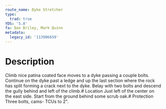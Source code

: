 ```yaml
---
route_name: Dyke Stretcher
type:
  trad: true
YDS: '5.8'
fa: Dan Briley, Mark Quinn
metadata:
  legacy_id: '113906659'
---
```

# Description
Climb nice patina coated face moves to a dyke passing a couple bolts. Continue on the dyke past a ledge and up the last section where the rock has split forming a crack next to the dyke. Belay with two bolts and descend the gully behind and left of the climb.# Location
Just left of the center on the east side. Start from the ground behind some scrub oak.# Protection
Three bolts, cams- TCUs to 2".